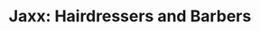 ---
title: "Jaxx: Hairdressers and Barbers"
url: /edinburgh/jaxx-hairdressers-and-barbers/
shop: hairdresser
---